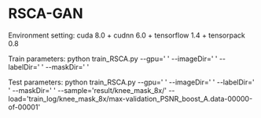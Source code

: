 # RSCA-GAN

Environment setting: cuda 8.0 + cudnn 6.0 + tensorflow 1.4 + tensorpack 0.8

Train parameters: python train_RSCA.py --gpu=' ' --imageDir=' ' --labelDir=' ' --maskDir=' ' 

Test parameters: python train_RSCA.py --gpu=' ' --imageDir=' ' --labelDir=' ' --maskDir=' ' --sample='result/knee_mask_8x/' --load='train_log/knee_mask_8x/max-validation_PSNR_boost_A.data-00000-of-00001'
